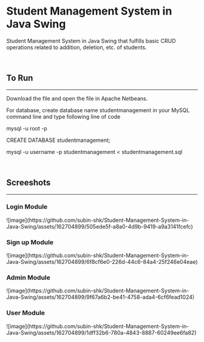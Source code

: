 <h1>Student Management System in Java Swing</h1>
<p>Student Management System in Java Swing that fulfills basic CRUD operations related to addition, deletion, etc. of students.</p>
<br>
<h2>To Run</h2>
<hr>
<p>Download the file and open the file in Apache Netbeans.</p>
<p>For database, create database name studentmanagement in your MySQL command line and type following line of code</p>
<p>mysql -u root -p</p>
<p>CREATE DATABASE studentmanagement;</p>
<p>mysql -u username -p studentmanagement < studentmanagement.sql</p>
<br>
<h2>Screeshots</h2>
<hr>
<h3>Login Module</h3>
![image](https://github.com/subin-shk/Student-Management-System-in-Java-Swing/assets/162704899/505ede5f-a8a0-4d9b-9419-a9a3141fcefc)

<h3>Sign up Module</h3>
![image](https://github.com/subin-shk/Student-Management-System-in-Java-Swing/assets/162704899/6f8cf6e0-226d-44c6-84a4-25f246e04eae)

<h3>Admin Module</h3>
![image](https://github.com/subin-shk/Student-Management-System-in-Java-Swing/assets/162704899/9f67a6b2-be41-4758-ada4-6cf6fead1024)

<h3>User Module</h3>
![image](https://github.com/subin-shk/Student-Management-System-in-Java-Swing/assets/162704899/1dff32b6-780a-4843-8887-60249ee6fa82)


